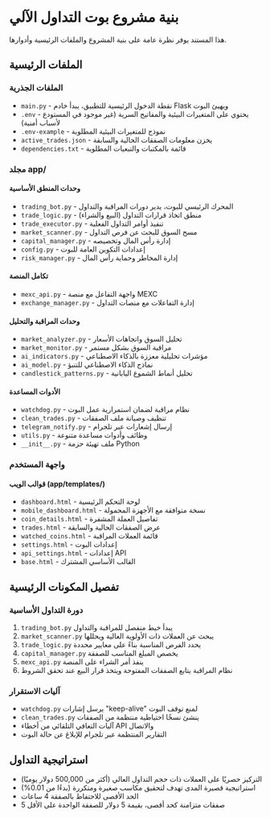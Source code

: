 # بنية مشروع بوت التداول الآلي

هذا المستند يوفر نظرة عامة على بنية المشروع والملفات الرئيسية وأدوارها.

## الملفات الرئيسية

### الملفات الجذرية

- `main.py` - نقطة الدخول الرئيسية للتطبيق، يبدأ خادم Flask ويهيئ البوت
- `.env` - يحتوي على المتغيرات البيئية والمفاتيح السرية (غير موجود في المستودع لأسباب أمنية)
- `.env-example` - نموذج للمتغيرات البيئية المطلوبة
- `active_trades.json` - يخزن معلومات الصفقات الحالية والسابقة
- `dependencies.txt` - قائمة بالمكتبات والتبعيات المطلوبة

### مجلد app/

#### وحدات المنطق الأساسية

- `trading_bot.py` - المحرك الرئيسي للبوت، يدير دورات المراقبة والتداول
- `trade_logic.py` - منطق اتخاذ قرارات التداول (البيع والشراء)
- `trade_executor.py` - تنفيذ أوامر التداول الفعلية
- `market_scanner.py` - مسح السوق للبحث عن فرص التداول
- `capital_manager.py` - إدارة رأس المال وتخصيصه
- `config.py` - إعدادات التكوين العامة للبوت
- `risk_manager.py` - إدارة المخاطر وحماية رأس المال

#### تكامل المنصة

- `mexc_api.py` - واجهة التفاعل مع منصة MEXC
- `exchange_manager.py` - إدارة التفاعلات مع منصات التداول

#### وحدات المراقبة والتحليل

- `market_analyzer.py` - تحليل السوق واتجاهات الأسعار
- `market_monitor.py` - مراقبة السوق بشكل مستمر
- `ai_indicators.py` - مؤشرات تحليلية معززة بالذكاء الاصطناعي
- `ai_model.py` - نماذج الذكاء الاصطناعي للتنبؤ
- `candlestick_patterns.py` - تحليل أنماط الشموع اليابانية

#### الأدوات المساعدة

- `watchdog.py` - نظام مراقبة لضمان استمرارية عمل البوت
- `clean_trades.py` - تنظيف وصيانة ملف الصفقات
- `telegram_notify.py` - إرسال إشعارات عبر تلجرام
- `utils.py` - وظائف وأدوات مساعدة متنوعة
- `__init__.py` - ملف تهيئة حزمة Python

### واجهة المستخدم

#### قوالب الويب (app/templates/)

- `dashboard.html` - لوحة التحكم الرئيسية
- `mobile_dashboard.html` - نسخة متوافقة مع الأجهزة المحمولة
- `coin_details.html` - تفاصيل العملة المشفرة
- `trades.html` - عرض الصفقات الحالية والسابقة
- `watched_coins.html` - قائمة العملات المراقبة
- `settings.html` - إعدادات البوت
- `api_settings.html` - إعدادات API
- `base.html` - القالب الأساسي المشترك

## تفصيل المكونات الرئيسية

### دورة التداول الأساسية

1. `trading_bot.py` يبدأ خيط منفصل للمراقبة والتداول
2. `market_scanner.py` يبحث عن العملات ذات الأولوية العالية ويحللها
3. `trade_logic.py` يحدد الفرص المناسبة بناءً على معايير محددة
4. `capital_manager.py` يخصص المبلغ المناسب للصفقة
5. `mexc_api.py` ينفذ أمر الشراء على المنصة
6. نظام المراقبة يتابع الصفقات المفتوحة ويتخذ قرار البيع عند تحقق الشروط

### آليات الاستقرار

- `watchdog.py` يرسل إشارات "keep-alive" لمنع توقف البوت
- `clean_trades.py` ينشئ نسخًا احتياطية منتظمة من الصفقات
- آليات التعافي التلقائي من أخطاء API والاتصال
- التقارير المنتظمة عبر تلجرام للإبلاغ عن حالة البوت

## استراتيجية التداول

- التركيز حصريًا على العملات ذات حجم التداول العالي (أكثر من 500,000 دولار يوميًا)
- استراتيجية قصيرة المدى تهدف لتحقيق مكاسب صغيرة ومتكررة (بدءًا من 0.01%)
- الحد الأقصى للاحتفاظ بالصفقة 4 ساعات
- 5 صفقات متزامنة كحد أقصى، بقيمة 5 دولار للصفقة الواحدة على الأقل